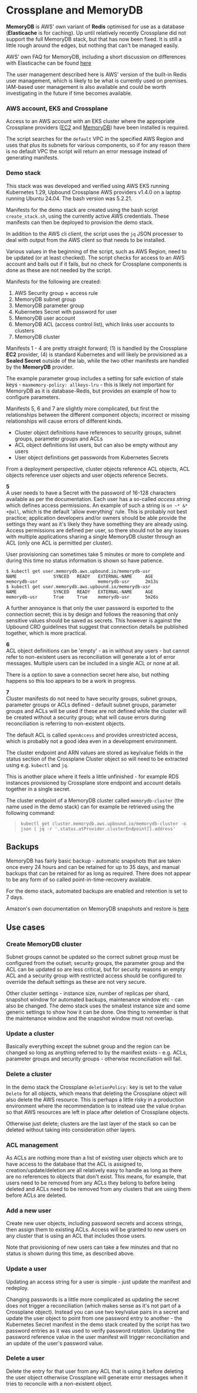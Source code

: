 # Crossplane and MemoryDB

**MemoryDB** is AWS' own variant of **Redis** optimised for use as a database (**Elasticache** is for caching). Up until relatively recently Crossplane did not support the full MemoryDB stack, but that has now been fixed. It is still a little rough around the edges, but nothing that can't be managed easily.

AWS' own FAQ for MemoryDB, including a short discussion on differences with Elasticache can be found [here](https://aws.amazon.com/memorydb/faqs/)

The user management described here is AWS' version of the built-in Redis user management, which is likely to be what is currently used on premises. IAM-based user management is also available and could be worth investigating in the future if time becomes available.

### AWS account, EKS and Crossplane

Access to an AWS account with an EKS cluster where the appropriate Crossplane providers ([EC2](https://marketplace.upbound.io/providers/upbound/provider-aws-ec2) and [MemoryDB](https://marketplace.upbound.io/providers/upbound/provider-aws-memorydb/)) have been installed is required.

The script searches for the `default` VPC in the specified AWS Region and uses that plus its subnets for various components, so if for any reason there is no default VPC the script will return an error message instead of generating manifests.

### Demo stack

This stack was was developed and verified using AWS EKS running Kubernetes 1.29, Upbound Crossplane AWS providers v1.4.0 on a laptop running Ubuntu 24.04. The bash version was 5.2.21.

Manifests for the demo stack are created using the bash script `create_stack.sh`, using the currently active AWS credentials. These manifests can then be deployed to provision the demo stack.

In addition to the AWS cli client, the script uses the `jq` JSON processer to deal with output from the AWS client so that needs to be installed.

Various values in the beginning of the script, such as AWS Region, need to be updated (or at least checked). The script checks for access to an AWS account and bails out if it fails, but no check for Crossplane components is done as these are not needed by the script.

Manifests for the following are created:

1. AWS Security group + access rule
2. MemoryDB subnet group
3. MemoryDB parameter group
4. Kubernetes Secret with password for user
5. MemoryDB user account
6. MemoryDB ACL (access control list), which links user accounts to clusters
7. MemoryDB cluster

Manifests 1 - 4 are pretty straight forward; (1) is handled by the Crossplane **EC2** provider, (4) is standard Kubernetes and will likely be provisioned as a **Sealed Secret** outside of the lab, while the two other manifests are handled by the **MemoryDB** provider.

The example parameter group includes a setting for safe eviction of stale keys - `maxmemory-policy: allkeys-lru` - this is likely not important for MemoryDB as it is database-Redis, but provides an example of how to configure parameters.

Manifests 5, 6 and 7 are slightly more complicated, but first the relationships between the different component objects; incorrect or missing relationships will cause errors of different kinds.

* Cluster object definitions have references to security groups, subnet groups, parameter groups and ACLs
* ACL object definitions list users, but can also be empty without any users
* User object definitions get passwords from Kubernetes Secrets

From a deployment perspective, cluster objects reference ACL objects, ACL objects reference user objects and user objects reference Secrets.

**5**\
A user needs to have a Secret with the password of 16-128 characters available as per the documentation. Each user has a so-called *access string* which defines access permissions. An example of such a string is `on ~* &* +@all`, which is the default 'allow everything' rule. This is probably not best practice; application developers and/or owners should be able provide the settings they want as it's likely they have something they are already using. Access permissions are defined per user, so there should not be any issues with multiple applications sharing a single MemoryDB cluster through an ACL (only one ACL is permitted per cluster).

User provisioning can sometimes take 5 minutes or more to complete and during this time no status information is shown so have patience.

```
$ kubectl get user.memorydb.aws.upbound.io/memorydb-usr
NAME              SYNCED   READY   EXTERNAL-NAME     AGE
memorydb-usr                       memorydb-usr      2m13s
$ kubectl get user.memorydb.aws.upbound.io/memorydb-usr
NAME              SYNCED   READY   EXTERNAL-NAME     AGE
memorydb-usr      True     True    memorydb-usr      5m26s
```

A further annoyance is that only the user password is exported to the connection secret; this is by design and follows the reasoning that only sensitive values should be saved as secrets. This however is against the Upbound CRD guidelines that suggest that connection details be published together, which is more practical.

**6**\
ACL object definitions can be 'empty' - as in without any users - but cannot refer to non-existent users as reconciliation will generate a lot of error messages. Multiple users can be included in a single ACL or none at all.

There is a option to save a connection secret here also, but nothing happens so this too appears to be a work in progress.

**7**\
Cluster manifests do not need to have security groups, subnet groups, parameter groups or ACLs defined - default subnet groups, parameter groups and ACLs will be used if these are not defined while the cluster will be created without a security group; what will cause errors during reconciliation is referring to non-existent objects.

The default ACL is called `openAccess` and provides unrestricted access, which is probably not a good idea even in a development environment.

The cluster endpoint and ARN values are stored as key/value fields in the status section of the Crossplane Cluster object so will need to be extracted using e.g. `kubectl` and `jq`.

This is another place where it feels a little unfinished - for example RDS instances provisioned by Crossplane store endpoint and account details together in a single secret.

The cluster endpoint of a MemoryDB cluster called `memorydb-cluster` (the name used in the demo stack) can for example be retrieved using the following command:
> `kubectl get cluster.memorydb.aws.upbound.io/memorydb-cluster -o json | jq -r '.status.atProvider.clusterEndpoint[].address'`

## Backups
MemoryDB has fairly basic backup - automatic snapshots that are taken once every 24 hours and can be retained for up to 35 days, and manual backups that can be retained for as long as required. There does not appear to be any form of so called point-in-time-recovery available.

For the demo stack, automated backups are enabled and retention is set to 7 days.

Amazon's own documentation on MemoryDB snapshots and restore is [here](https://docs.aws.amazon.com/memorydb/latest/devguide/snapshots.html)

## Use cases

### Create MemoryDB cluster
Subnet groups cannot be updated so the correct subnet group must be configured from the outset; security groups, the parameter group and the ACL can be updated so are less critical, but for security reasons an empty ACL and a security group with restricted access should be configured to override the default settings as these are not very secure.

Other cluster settings - instance size, number of replicas per shard, snapshot window for automated backups, maintenance window etc - can also be changed. The demo stack uses the smallest instance size and some generic settings to show how it can be done. One thing to remember is that the maintenance window and the snapshot window must not overlap.

### Update a cluster
Basically everything except the subnet group and the region can be changed so long as anything referred to by the manifest exists - e.g. ACLs, parameter groups and security groups - otherwise reconciliation will fail.

### Delete a cluster
In the demo stack the Crossplane `deletionPolicy:` key is set to the value `Delete` for all objects, which means that deleting the Crossplane object will also delete the AWS resource. This is perhaps a little risky in a production environment where the recommendation is to instead use the value `Orphan` so that AWS resources are left in place after deletion of Crossplane objects.

Otherwise just delete; clusters are the last layer of the stack so can be deleted without taking into consideration other layers.

### ACL management
As ACLs are nothing more than a list of existing user objects which are to have access to the database that the ACL is assigned to, creation/update/deletion are all relatively easy to handle as long as there are no references to objects that don't exist. This means, for example, that users need to be removed from any ACLs they belong to before being deleted and ACLs need to be removed from any clusters that are using them before ACLs are deleted.

### Add a new user
Create new user objects, including password secrets and access strings, then assign them to existing ACLs. Access will be granted to new users on any cluster that is using an ACL that includes those users.

Note that provisioning of new users can take a few minutes and that no status is shown during this time, as described above.

### Update a user
Updating an access string for a user is simple - just update the manifest and redeploy.

Changing passwords is a little more complicated as updating the secret does not trigger a reconciliation (which makes sense as it's not part of a Crossplane object). Instead you can use two key/value pairs in a secret and update the user object to point from one password entry to another - the Kubernetes Secret manifest in the demo stack created by the script has two password entries as it was used to verify password rotation. Updating the password reference value in the user manifest will trigger reconciliation and an update of the user's password value.

### Delete a user
Delete the entry for that user from any ACL that is using it before deleting the user object otherwise Crossplane will generate error messages when it tries to reconcile with a non-existent object.




